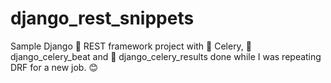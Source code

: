 # django_rest_snippets

Sample Django 🚀 REST framework project with 🥬 Celery, 💓 django_celery_beat and 🧮 django_celery_results done while I was repeating DRF for a new job. 😊
